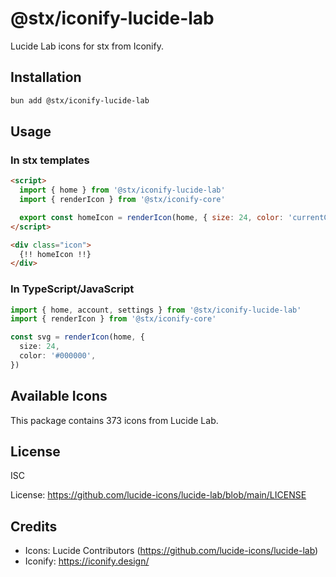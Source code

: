 # @stx/iconify-lucide-lab

Lucide Lab icons for stx from Iconify.

## Installation

```bash
bun add @stx/iconify-lucide-lab
```

## Usage

### In stx templates

```html
<script>
  import { home } from '@stx/iconify-lucide-lab'
  import { renderIcon } from '@stx/iconify-core'

  export const homeIcon = renderIcon(home, { size: 24, color: 'currentColor' })
</script>

<div class="icon">
  {!! homeIcon !!}
</div>
```

### In TypeScript/JavaScript

```typescript
import { home, account, settings } from '@stx/iconify-lucide-lab'
import { renderIcon } from '@stx/iconify-core'

const svg = renderIcon(home, {
  size: 24,
  color: '#000000',
})
```

## Available Icons

This package contains 373 icons from Lucide Lab.

## License

ISC

License: https://github.com/lucide-icons/lucide-lab/blob/main/LICENSE

## Credits

- Icons: Lucide Contributors (https://github.com/lucide-icons/lucide-lab)
- Iconify: https://iconify.design/
